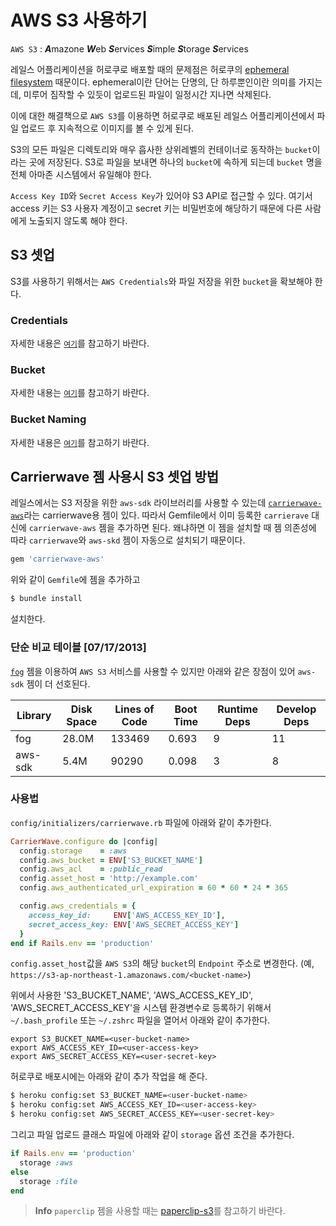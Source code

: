 # AWS S3 사용하기

`AWS S3` : ***A***mazone ***W***eb ***S***ervices ***S***imple ***S***torage ***S***ervices

레일스 어플리케이션을 허로쿠로 배포할 때의 문제점은 허로쿠의 [ephemeral filesystem](https://devcenter.heroku.com/articles/dynos#ephemeral-filesystem) 때문이다. ephemeral이란 단어는 단명의, 단 하루뿐인이란 의미를 가지는데, 미루어 짐작할 수 있듯이 업로드된 파일이 일정시간 지나면 삭제된다.

이에 대한 해결책으로 `AWS S3`를 이용하면 허로쿠로 배포된 레일스 어플리케이션에서 파일 업로드 후 지속적으로 이미지를 볼 수 있게 된다.

S3의 모든 파일은 디렉토리와 매우 흡사한 상위레벨의 컨테이너로 동작하는 `bucket`이라는 곳에 저장된다. S3로 파일을 보내면 하나의 `bucket`에 속하게 되는데 `bucket` 명을 전체 아마존 시스템에서 유일해야 한다.

`Access Key ID`와 `Secret Access Key`가 있어야 S3 API로 접근할 수 있다. 여기서 access 키는 S3 사용자 계정이고 secret 키는 비밀번호에 해당하기 때문에 다른 사람에게 노출되지 않도록 해야 한다.

## S3 셋업

S3를 사용하기 위해서는 `AWS Credentials`와 파일 저장을 위한 `bucket`을 확보해야 한다.

### Credentials

자세한 내용은 [`여기`](https://devcenter.heroku.com/articles/s3#credentials)를 참고하기 바란다.

### Bucket

자세한 내용는 [`여기`](https://devcenter.heroku.com/articles/s3#bucket)를 참고하기 바란다.

### Bucket Naming

자세한 내용은 [`여기`](https://devcenter.heroku.com/articles/s3#naming-buckets)를 참고하기 바란다.

## Carrierwave 젬 사용시 S3 셋업 방법

레일스에서는 S3 저장을 위한  `aws-sdk` 라이브러리를 사용할 수 있는데 [`carrierwave-aws`](https://github.com/sorentwo/carrierwave-aws)라는 carrierwave용  젬이 있다. 따라서 Gemfile에서 이미 등록한 `carrierave` 대신에 `carrierwave-aws` 젬을 추가하면 된다. 왜냐하면 이 젬을 설치할 때 젬 의존성에 따라 `carrierwave`와 `aws-skd` 젬이 자동으로 설치되기 때문이다.

```ruby
gem 'carrierwave-aws'
```

위와 같이 `Gemfile`에 젬을 추가하고

```bash
$ bundle install
```

설치한다.

### 단순 비교 테이블 [07/17/2013]

[`fog`](https://github.com/carrierwaveuploader/carrierwave#using-rackspace-cloud-files) 젬을 이용하여 `AWS S3` 서비스를 사용할 수 있지만 아래와 같은 장점이 있어 `aws-sdk` 젬이 더 선호된다.

| Library | Disk Space | Lines of Code | Boot Time | Runtime Deps | Develop Deps |
| ------- | ---------- | ------------- | --------- | ------------ | ------------ |
| fog     | 28.0M      | 133469        | 0.693     | 9            | 11           |
| aws-sdk | 5.4M       |  90290        | 0.098     | 3            | 8            |


### 사용법

`config/initializers/carrierwave.rb` 파일에 아래와 같이 추가한다.

```ruby
CarrierWave.configure do |config|
  config.storage    = :aws
  config.aws_bucket = ENV['S3_BUCKET_NAME']
  config.aws_acl    = :public_read
  config.asset_host = 'http://example.com'
  config.aws_authenticated_url_expiration = 60 * 60 * 24 * 365

  config.aws_credentials = {
    access_key_id:     ENV['AWS_ACCESS_KEY_ID'],
    secret_access_key: ENV['AWS_SECRET_ACCESS_KEY']
  }
end if Rails.env == 'production'
```

`config.asset_host`값을 `AWS S3`의 해당 `bucket`의 `Endpoint` 주소로 변경한다. (예, `https://s3-ap-northeast-1.amazonaws.com/<bucket-name>`)

위에서 사용한 'S3_BUCKET_NAME', 'AWS_ACCESS_KEY_ID', 'AWS_SECRET_ACCESS_KEY'을 시스템 환경변수로 등록하기 위해서 `~/.bash_profile` 또는 `~/.zshrc` 파일을 열어서 아래와 같이 추가한다.

```
export S3_BUCKET_NAME=<user-bucket-name>
export AWS_ACCESS_KEY_ID=<user-access-key>
export AWS_SECRET_ACCESS_KEY=<user-secret-key>
```

허로쿠로 배포시에는 아래와 같이 추가 작업을 해 준다.

```bash
$ heroku config:set S3_BUCKET_NAME=<user-bucket-name>
$ heroku config:set AWS_ACCESS_KEY_ID=<user-access-key>
$ heroku config:set AWS_SECRET_ACCESS_KEY=<user-secret-key>
```

그리고 파일 업로드 클래스 파일에 아래와 같이 `storage` 옵션 조건을 추가한다.

```ruby
if Rails.env == 'production'
  storage :aws
else
  storage :file
end
```

> **Info** `paperclip` 젬을 사용할 때는 [paperclip-s3](https://devcenter.heroku.com/articles/paperclip-s3)를 참고하기 바란다.




